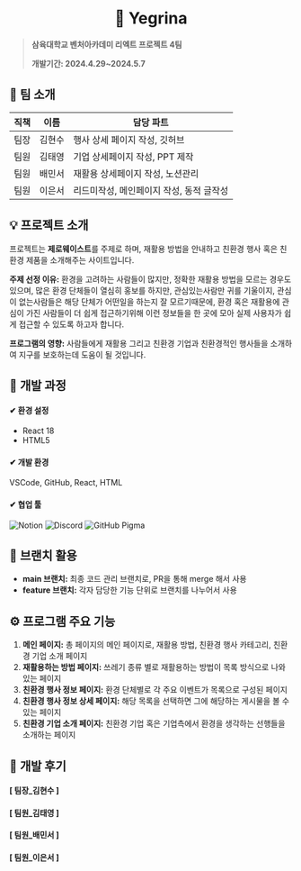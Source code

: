 <div align="center">
  <h1>🌄 Yegrina</h1>
</div>

> **삼육대학교 벤처아카데미 리엑트 프로젝트 4팀**
>
> **개발기간: 2024.4.29~2024.5.7**

## 🙌 팀 소개

| 직책 | 이름   | 담당 파트                     |
|------|--------|-------------------------------|
| 팀장 | 김현수 | 행사 상세 페이지 작성, 깃허브 |
| 팀원 | 김태영 | 기업 상세페이지 작성, PPT 제작 |
| 팀원 | 배민서 | 재활용 상세페이지 작성, 노션관리 |
| 팀원 | 이은서 | 리드미작성, 메인페이지 작성, 동적 글작성 |

## 💡 프로젝트 소개

프로젝트는 **제로웨이스트**를 주제로 하며, 재활용 방법을 안내하고 친환경 행사 혹은 친환경 제품을 소개해주는 사이트입니다.

**주제 선정 이유:** 환경을 고려하는 사람들이 많지만, 정확한 재활용 방법을 모르는 경우도 있으며, 많은 환경 단체들이 열심히 홍보를 하지만, 관심있는사람만 귀를 기울이지, 관심이 없는사람들은 해당 단체가 어떤일을 하는지 잘 모르기때문에, 환경 혹은 재활용에 관심이 가진 사람들이 더 쉽게 접근하기위해 이런 정보들을 한 곳에 모아 실제 사용자가 쉽게 접근할 수 있도록 하고자 합니다.

**프로그램의 영향:** 사람들에게 재활용 그리고 친환경 기업과 친환경적인 행사들을 소개하여 지구를 보호하는데 도움이 될 것입니다.

## 🔎 개발 과정

#### ✔ 환경 설정
- React 18
- HTML5

#### ✔ 개발 환경
VSCode, GitHub, React, HTML

#### ✔ 협업 툴
![Notion](https://img.shields.io/badge/notion-FCBFBD?style=for-the-badge&logo=notion&logoColor=white)
![Discord](https://img.shields.io/badge/discord-9999FF?style=for-the-badge&logo=discord&logoColor=black)
![GitHub](https://img.shields.io/badge/GitHub-FECC00?style=for-the-badge&logo=GitHub&logoColor=white)
Pigma

## 📌 브랜치 활용

- **main 브랜치:** 최종 코드 관리 브랜치로, PR을 통해 merge 해서 사용
- **feature 브랜치:** 각자 담당한 기능 단위로 브랜치를 나누어서 사용

## ⚙ 프로그램 주요 기능

1. **메인 페이지:** 총 페이지의 메인 페이지로, 재활용 방법, 친환경 행사 카테고리, 친환경 기업 소개 페이지
2. **재활용하는 방법 페이지:** 쓰레기 종류 별로 재활용하는 방법이 목록 방식으로 나와있는 페이지
3. **친환경 행사 정보 페이지:** 환경 단체별로 각 주요 이벤트가 목록으로 구성된 페이지
4. **친환경 행사 정보 상세 페이지:** 해당 목록을 선택하면 그에 해당하는 게시물을 볼 수 있는 페이지
5. **친환경 기업 소개 페이지:** 친환경 기업 혹은 기업측에서 환경을 생각하는 선행들을 소개하는 페이지


## 🙏 개발 후기
#### [ 팀장_김현수 ]

#### [ 팀원_김태영 ]

#### [ 팀원_배민서 ]

#### [ 팀원_이은서 ]
